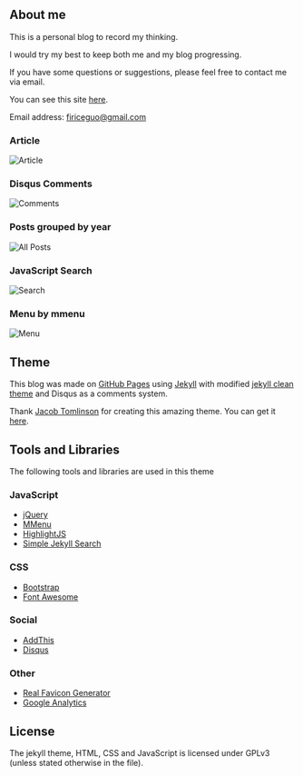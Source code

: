 ## About me

This is a personal blog to record my thinking.

I would try my best to keep both me and my blog progressing.

If you have some questions or suggestions, please feel free to contact me via email.

You can see this site [here](https://github.com/firiceguo/firiceguo.github.io).

Email address: firiceguo@gmail.com

### Article
![Article](http://i.imgur.com/8rD8FfC.png)

### Disqus Comments
![Comments](http://i.imgur.com/TBZHQwF.png)

### Posts grouped by year
![All Posts](http://i.imgur.com/9bNs2Sc.png)

### JavaScript Search
![Search](http://i.imgur.com/yQqMeSl.png)

### Menu by mmenu
![Menu](http://i.imgur.com/SClrNSH.png)

## Theme
This blog was made on [GitHub Pages](https://pages.github.com/) using [Jekyll](http://jekyllrb.com/) with modified [jekyll clean theme](http://jekyllthemes.org/themes/jekyll-clean/) and Disqus as a comments system. 

Thank [Jacob Tomlinson](https://twitter.com/_JacobTomlinson) for creating this amazing theme. You can get it [here](https://github.com/jacobtomlinson/carte-noire).

## Tools and Libraries
The following tools and libraries are used in this theme

### JavaScript
 * [jQuery](http://jquery.com/)
 * [MMenu](http://mmenu.frebsite.nl/)
 * [HighlightJS](https://highlightjs.org/)
 * [Simple Jekyll Search](https://github.com/christian-fei/Simple-Jekyll-Search)

### CSS
 * [Bootstrap](http://getbootstrap.com/)
 * [Font Awesome](http://fortawesome.github.io/Font-Awesome/)

### Social
 * [AddThis](http://www.addthis.com/)
 * [Disqus](https://disqus.com/)

### Other
 * [Real Favicon Generator](http://realfavicongenerator.net/)
 * [Google Analytics](http://www.google.com/analytics/)

## License
The jekyll theme, HTML, CSS and JavaScript is licensed under GPLv3 (unless stated otherwise in the file).
